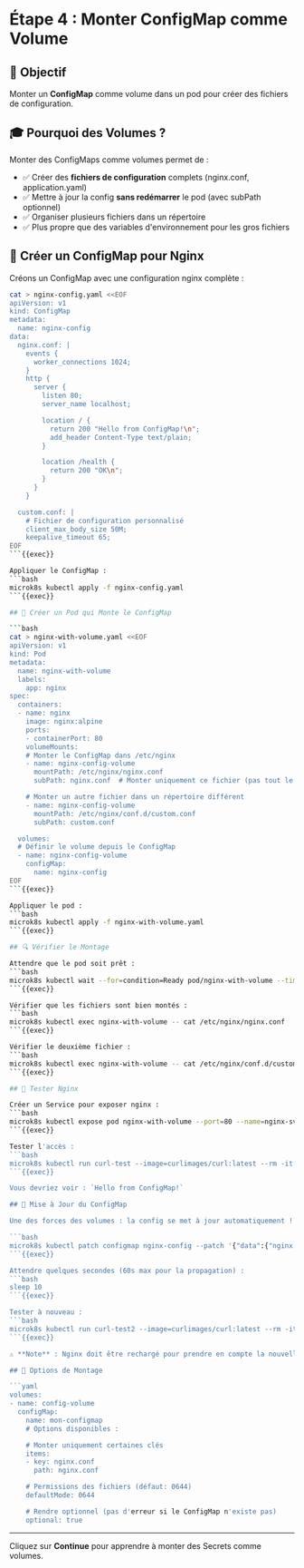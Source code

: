 # Étape 4 : Monter ConfigMap comme Volume

## 📝 Objectif

Monter un **ConfigMap** comme volume dans un pod pour créer des fichiers de configuration.

## 🎓 Pourquoi des Volumes ?

Monter des ConfigMaps comme volumes permet de :
- ✅ Créer des **fichiers de configuration** complets (nginx.conf, application.yaml)
- ✅ Mettre à jour la config **sans redémarrer** le pod (avec subPath optionnel)
- ✅ Organiser plusieurs fichiers dans un répertoire
- ✅ Plus propre que des variables d'environnement pour les gros fichiers

## 📄 Créer un ConfigMap pour Nginx

Créons un ConfigMap avec une configuration nginx complète :

```bash
cat > nginx-config.yaml <<EOF
apiVersion: v1
kind: ConfigMap
metadata:
  name: nginx-config
data:
  nginx.conf: |
    events {
      worker_connections 1024;
    }
    http {
      server {
        listen 80;
        server_name localhost;

        location / {
          return 200 "Hello from ConfigMap!\n";
          add_header Content-Type text/plain;
        }

        location /health {
          return 200 "OK\n";
        }
      }
    }

  custom.conf: |
    # Fichier de configuration personnalisé
    client_max_body_size 50M;
    keepalive_timeout 65;
EOF
```{{exec}}

Appliquer le ConfigMap :
```bash
microk8s kubectl apply -f nginx-config.yaml
```{{exec}}

## 📄 Créer un Pod qui Monte le ConfigMap

```bash
cat > nginx-with-volume.yaml <<EOF
apiVersion: v1
kind: Pod
metadata:
  name: nginx-with-volume
  labels:
    app: nginx
spec:
  containers:
  - name: nginx
    image: nginx:alpine
    ports:
    - containerPort: 80
    volumeMounts:
    # Monter le ConfigMap dans /etc/nginx
    - name: nginx-config-volume
      mountPath: /etc/nginx/nginx.conf
      subPath: nginx.conf  # Monter uniquement ce fichier (pas tout le répertoire)

    # Monter un autre fichier dans un répertoire différent
    - name: nginx-config-volume
      mountPath: /etc/nginx/conf.d/custom.conf
      subPath: custom.conf

  volumes:
  # Définir le volume depuis le ConfigMap
  - name: nginx-config-volume
    configMap:
      name: nginx-config
EOF
```{{exec}}

Appliquer le pod :
```bash
microk8s kubectl apply -f nginx-with-volume.yaml
```{{exec}}

## 🔍 Vérifier le Montage

Attendre que le pod soit prêt :
```bash
microk8s kubectl wait --for=condition=Ready pod/nginx-with-volume --timeout=60s
```{{exec}}

Vérifier que les fichiers sont bien montés :
```bash
microk8s kubectl exec nginx-with-volume -- cat /etc/nginx/nginx.conf
```{{exec}}

Vérifier le deuxième fichier :
```bash
microk8s kubectl exec nginx-with-volume -- cat /etc/nginx/conf.d/custom.conf
```{{exec}}

## 🧪 Tester Nginx

Créer un Service pour exposer nginx :
```bash
microk8s kubectl expose pod nginx-with-volume --port=80 --name=nginx-svc
```{{exec}}

Tester l'accès :
```bash
microk8s kubectl run curl-test --image=curlimages/curl:latest --rm -it --restart=Never -- curl http://nginx-svc
```{{exec}}

Vous devriez voir : `Hello from ConfigMap!`

## 🔄 Mise à Jour du ConfigMap

Une des forces des volumes : la config se met à jour automatiquement !

```bash
microk8s kubectl patch configmap nginx-config --patch '{"data":{"nginx.conf":"events {\n  worker_connections 1024;\n}\nhttp {\n  server {\n    listen 80;\n    location / {\n      return 200 \"Updated Config!\\n\";\n      add_header Content-Type text/plain;\n    }\n  }\n}"}}'
```{{exec}}

Attendre quelques secondes (60s max pour la propagation) :
```bash
sleep 10
```{{exec}}

Tester à nouveau :
```bash
microk8s kubectl run curl-test2 --image=curlimages/curl:latest --rm -it --restart=Never -- curl http://nginx-svc
```{{exec}}

⚠️ **Note** : Nginx doit être rechargé pour prendre en compte la nouvelle config (reload, pas restart).

## 🎯 Options de Montage

```yaml
volumes:
- name: config-volume
  configMap:
    name: mon-configmap
    # Options disponibles :

    # Monter uniquement certaines clés
    items:
    - key: nginx.conf
      path: nginx.conf

    # Permissions des fichiers (défaut: 0644)
    defaultMode: 0644

    # Rendre optionnel (pas d'erreur si le ConfigMap n'existe pas)
    optional: true
```

---

Cliquez sur **Continue** pour apprendre à monter des Secrets comme volumes.
